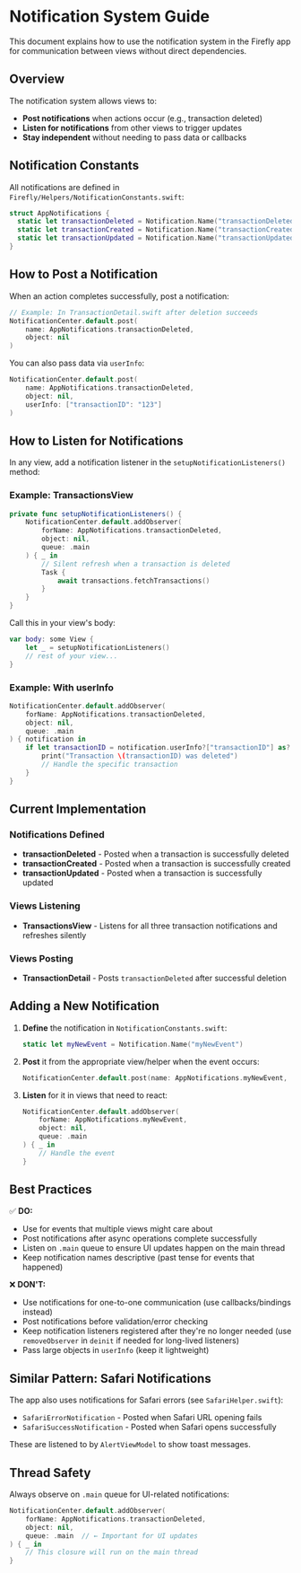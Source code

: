 # Notification System Guide

This document explains how to use the notification system in the Firefly app for communication between views without direct dependencies.

## Overview

The notification system allows views to:
- **Post notifications** when actions occur (e.g., transaction deleted)
- **Listen for notifications** from other views to trigger updates
- **Stay independent** without needing to pass data or callbacks

## Notification Constants

All notifications are defined in `Firefly/Helpers/NotificationConstants.swift`:

```swift
struct AppNotifications {
  static let transactionDeleted = Notification.Name("transactionDeleted")
  static let transactionCreated = Notification.Name("transactionCreated")
  static let transactionUpdated = Notification.Name("transactionUpdated")
}
```

## How to Post a Notification

When an action completes successfully, post a notification:

```swift
// Example: In TransactionDetail.swift after deletion succeeds
NotificationCenter.default.post(
    name: AppNotifications.transactionDeleted,
    object: nil
)
```

You can also pass data via `userInfo`:

```swift
NotificationCenter.default.post(
    name: AppNotifications.transactionDeleted,
    object: nil,
    userInfo: ["transactionID": "123"]
)
```

## How to Listen for Notifications

In any view, add a notification listener in the `setupNotificationListeners()` method:

### Example: TransactionsView

```swift
private func setupNotificationListeners() {
    NotificationCenter.default.addObserver(
        forName: AppNotifications.transactionDeleted,
        object: nil,
        queue: .main
    ) { _ in
        // Silent refresh when a transaction is deleted
        Task {
            await transactions.fetchTransactions()
        }
    }
}
```

Call this in your view's body:

```swift
var body: some View {
    let _ = setupNotificationListeners()
    // rest of your view...
}
```

### Example: With userInfo

```swift
NotificationCenter.default.addObserver(
    forName: AppNotifications.transactionDeleted,
    object: nil,
    queue: .main
) { notification in
    if let transactionID = notification.userInfo?["transactionID"] as? String {
        print("Transaction \(transactionID) was deleted")
        // Handle the specific transaction
    }
}
```

## Current Implementation

### Notifications Defined
- **transactionDeleted** - Posted when a transaction is successfully deleted
- **transactionCreated** - Posted when a transaction is successfully created
- **transactionUpdated** - Posted when a transaction is successfully updated

### Views Listening
- **TransactionsView** - Listens for all three transaction notifications and refreshes silently

### Views Posting
- **TransactionDetail** - Posts `transactionDeleted` after successful deletion

## Adding a New Notification

1. **Define** the notification in `NotificationConstants.swift`:
   ```swift
   static let myNewEvent = Notification.Name("myNewEvent")
   ```

2. **Post** it from the appropriate view/helper when the event occurs:
   ```swift
   NotificationCenter.default.post(name: AppNotifications.myNewEvent, object: nil)
   ```

3. **Listen** for it in views that need to react:
   ```swift
   NotificationCenter.default.addObserver(
       forName: AppNotifications.myNewEvent,
       object: nil,
       queue: .main
   ) { _ in
       // Handle the event
   }
   ```

## Best Practices

✅ **DO:**
- Use for events that multiple views might care about
- Post notifications after async operations complete successfully
- Listen on `.main` queue to ensure UI updates happen on the main thread
- Keep notification names descriptive (past tense for events that happened)

❌ **DON'T:**
- Use notifications for one-to-one communication (use callbacks/bindings instead)
- Post notifications before validation/error checking
- Keep notification listeners registered after they're no longer needed (use `removeObserver` in `deinit` if needed for long-lived listeners)
- Pass large objects in `userInfo` (keep it lightweight)

## Similar Pattern: Safari Notifications

The app also uses notifications for Safari errors (see `SafariHelper.swift`):
- `SafariErrorNotification` - Posted when Safari URL opening fails
- `SafariSuccessNotification` - Posted when Safari opens successfully

These are listened to by `AlertViewModel` to show toast messages.

## Thread Safety

Always observe on `.main` queue for UI-related notifications:

```swift
NotificationCenter.default.addObserver(
    forName: AppNotifications.transactionDeleted,
    object: nil,
    queue: .main  // ← Important for UI updates
) { _ in
    // This closure will run on the main thread
}
```
